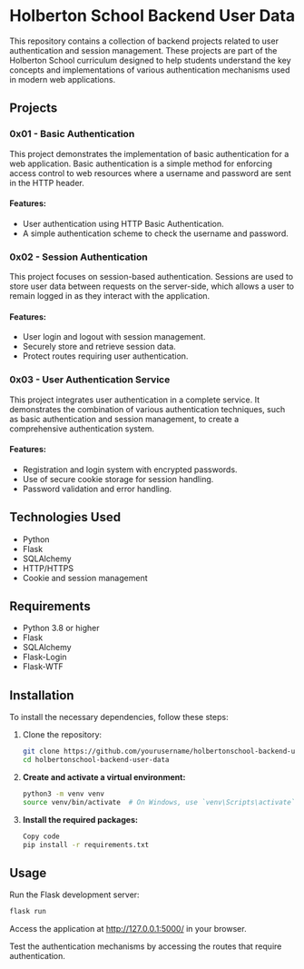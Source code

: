 # Holberton School Backend User Data

This repository contains a collection of backend projects related to user authentication and session management. These projects are part of the Holberton School curriculum designed to help students understand the key concepts and implementations of various authentication mechanisms used in modern web applications.

## Projects

### 0x01 - Basic Authentication
This project demonstrates the implementation of basic authentication for a web application. Basic authentication is a simple method for enforcing access control to web resources where a username and password are sent in the HTTP header.

#### Features:
- User authentication using HTTP Basic Authentication.
- A simple authentication scheme to check the username and password.

### 0x02 - Session Authentication
This project focuses on session-based authentication. Sessions are used to store user data between requests on the server-side, which allows a user to remain logged in as they interact with the application.

#### Features:
- User login and logout with session management.
- Securely store and retrieve session data.
- Protect routes requiring user authentication.

### 0x03 - User Authentication Service
This project integrates user authentication in a complete service. It demonstrates the combination of various authentication techniques, such as basic authentication and session management, to create a comprehensive authentication system.

#### Features:
- Registration and login system with encrypted passwords.
- Use of secure cookie storage for session handling.
- Password validation and error handling.

## Technologies Used
- Python
- Flask
- SQLAlchemy
- HTTP/HTTPS
- Cookie and session management

## Requirements
- Python 3.8 or higher
- Flask
- SQLAlchemy
- Flask-Login
- Flask-WTF

## Installation

To install the necessary dependencies, follow these steps:

1. Clone the repository:

   ```bash
   git clone https://github.com/yourusername/holbertonschool-backend-user-data.git
   cd holbertonschool-backend-user-data
   ```

2. **Create and activate a virtual environment:**

   ```bash
   python3 -m venv venv
   source venv/bin/activate  # On Windows, use `venv\Scripts\activate`
   ```

3.  **Install the required packages:**

    ```bash
    Copy code
    pip install -r requirements.txt
    ```

## Usage

Run the Flask development server:

```bash
flask run
```
Access the application at http://127.0.0.1:5000/ in your browser.

Test the authentication mechanisms by accessing the routes that require authentication.





